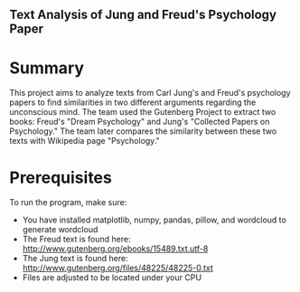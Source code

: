 ## Text Analysis of Jung and Freud's Psychology Paper

# Summary
This project aims to analyze texts from Carl Jung's and Freud's psychology papers to find similarities in two different arguments regarding the unconscious mind. 
The team used the Gutenberg Project to extract two books: Freud's "Dream Psychology" and Jung's "Collected Papers on Psychology."
The team later compares the similarity between these two texts with Wikipedia page "Psychology."

# Prerequisites
To run the program, make sure:
* You have installed matplotlib, numpy, pandas, pillow, and wordcloud to generate wordcloud
* The Freud text is found here: http://www.gutenberg.org/ebooks/15489.txt.utf-8
* The Jung text is found here: http://www.gutenberg.org/files/48225/48225-0.txt
* Files are adjusted to be located under your CPU
